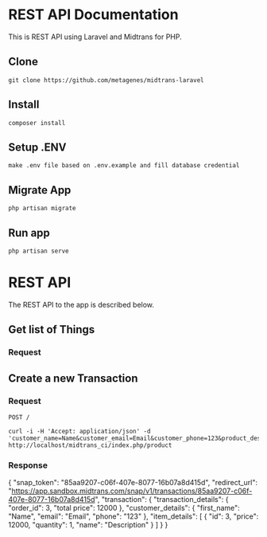 # REST API Documentation

This is REST API using Laravel and Midtrans for PHP. 

## Clone 

    git clone https://github.com/metagenes/midtrans-laravel


## Install

    composer install

## Setup .ENV

    make .env file based on .env.example and fill database credential

## Migrate App

    php artisan migrate

## Run app

    php artisan serve


# REST API

The REST API to the app is described below.

## Get list of Things

### Request

## Create a new Transaction

### Request

`POST /`

    curl -i -H 'Accept: application/json' -d 'customer_name=Name&customer_email=Email&customer_phone=123&product_description=description&total_price=12000' http://localhost/midtrans_ci/index.php/product

### Response

   {
    "snap_token": "85aa9207-c06f-407e-8077-16b07a8d415d",
    "redirect_url": "https://app.sandbox.midtrans.com/snap/v1/transactions/85aa9207-c06f-407e-8077-16b07a8d415d",
    "transaction": {
        "transaction_details": {
            "order_id": 3,
            "total price": 12000
        },
        "customer_details": {
            "first_name": "Name",
            "email": "Email",
            "phone": "123"
        },
        "item_details": [
            {
                "id": 3,
                "price": 12000,
                "quantity": 1,
                "name": "Description"
            }
        ]
    }
}

